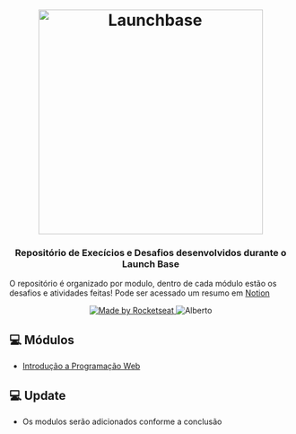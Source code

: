 <h1 align="center">
    <img alt="Launchbase" src="https://storage.googleapis.com/golden-wind/bootcamp-launchbase/logo.png" width="400px" />
</h1>

<h3 align="center">
  Repositório de Execícios e Desafios desenvolvidos durante o Launch Base
</h3>

O repositório é organizado por modulo, dentro de cada módulo estão os desafios e atividades feitas!
Pode ser acessado um resumo em [Notion](https://www.notion.so/Cronograma-Semanal-BaseLauncher-ae643837a12e4ab391df9bd34198c73d)

<p align="center">

  <a href="https://rocketseat.com.br">
    <img alt="Made by Rocketseat" src="https://img.shields.io/badge/made%20by-Rocketseat-%23F8952D">
  </a

  <a href="https://www.linkedin.com/in/alberto-hass-9b4644168" >
    <img alt="Alberto"
         <img alt="Stenio" src="https://camo.githubusercontent.com/772f94d3f62c2fef810ffc3289e83b0dbf60e2bf/68747470733a2f2f696d672e736869656c64732e696f2f62616467652f7374656e696f6f6c69762d696e2d253233303037326231" data-canonical-src="https://img.shields.io/badge/Alberto-In-blue" style="max-width:100%;">
  </a>

</p>


## :computer: Módulos

- [Introdução a Programação Web](https://github.com/albertohass/LaunchBase-Directory/tree/master/Introducao_Programacao)

## :computer: Update
- Os modulos serão adicionados conforme a conclusão
